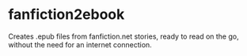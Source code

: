 fanfiction2ebook
================

Creates .epub files from fanfiction.net stories, ready to read on the go, without the need for an internet connection.
